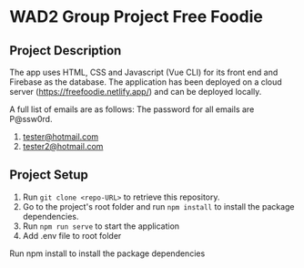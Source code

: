# WAD2 Group Project Free Foodie

## Project Description
The app uses HTML, CSS and Javascript (Vue CLI) for its front end and Firebase as the database.
The application has been deployed on a cloud server (https://freefoodie.netlify.app/) and can be deployed locally.

A full list of emails are as follows:
The password for all emails are P@ssw0rd.

1. tester@hotmail.com
2. tester2@hotmail.com

## Project Setup
1. Run `git clone <repo-URL>` to retrieve this repository. 
2. Go to the project's root folder and run `npm install` to install the package dependencies.
3. Run `npm run serve` to start the application 
4. Add .env file to root folder

Run npm install to install the package dependencies 
